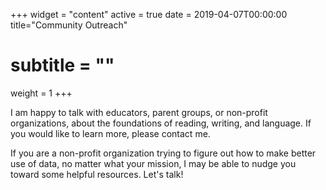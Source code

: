 +++
widget = "content"
active = true
date = 2019-04-07T00:00:00
title="Community Outreach"
# subtitle = ""
weight = 1
+++

I am happy to talk with educators, parent groups, or non-profit organizations, about the foundations of reading, writing, and language. If you would like to learn more, please contact me.

If you are a non-profit organization trying to figure out how to make better use of data, no matter what your mission, I may be able to nudge you toward some helpful resources. Let's talk! 
